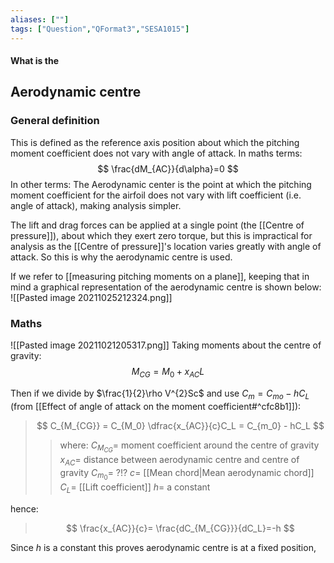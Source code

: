 ```yaml
---
aliases: [""]
tags: ["Question","QFormat3","SESA1015"]
---
```


#### What is the
## Aerodynamic centre
### General definition
This is defined as the reference axis position about which the pitching moment coefficient does not  vary with angle of attack. In maths terms:
$$ \frac{dM_{AC}}{d\alpha}=0 $$
In other terms:
The Aerodynamic center is the point at which the pitching moment coefficient for the airfoil does not vary with lift coefficient (i.e. angle of attack), making analysis simpler.

The lift and drag forces can be applied at a single point (the [[Centre of pressure]]), about which they exert zero torque, but this is impractical for analysis as the [[Centre of pressure]]'s location varies greatly with angle of attack. So this is why the aerodynamic centre is used.

If we refer to [[measuring pitching moments on a plane]], keeping that in mind a graphical representation of the aerodynamic centre is shown below:
![[Pasted image 20211025212324.png]]

### Maths
![[Pasted image 20211021205317.png]]
Taking moments about the centre of gravity:
$$ M_{CG} = M_0 + x_{AC}L $$

Then if we divide by $\frac{1}{2}\rho V^{2}Sc$ and use $C_m = C_{mo}-hC_L$ (from [[Effect of angle of attack on the moment coefficient#^cfc8b1]]):

> $$ C_{M_{CG}} = C_{M_0} \dfrac{x_{AC}}{c}C_L = C_{m_0} - hC_L $$ 
>> where:
>> $C_{M_{CG}} =$  moment coefficient around the centre of gravity
>> $x_{AC} =$ distance between aerodynamic centre and centre of gravity
>> $C_{m_0} =$ ?!?
>> $c =$ [[Mean chord|Mean aerodynamic chord]]
>> $C_L =$ [[Lift coefficient]]
>> $h =$ a constant

hence:
> $$ \frac{x_{AC}}{c}= \frac{dC_{M_{CG}}}{dC_L}=-h $$ 

Since $h$ is a constant this proves aerodynamic centre is at a fixed position,
